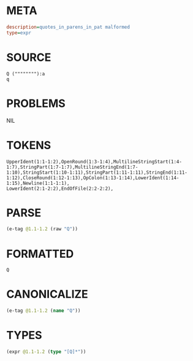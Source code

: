 # META
~~~ini
description=quotes_in_parens_in_pat malformed
type=expr
~~~
# SOURCE
~~~roc
Q (""""""""):a
q
~~~
# PROBLEMS
NIL
# TOKENS
~~~zig
UpperIdent(1:1-1:2),OpenRound(1:3-1:4),MultilineStringStart(1:4-1:7),StringPart(1:7-1:7),MultilineStringEnd(1:7-1:10),StringStart(1:10-1:11),StringPart(1:11-1:11),StringEnd(1:11-1:12),CloseRound(1:12-1:13),OpColon(1:13-1:14),LowerIdent(1:14-1:15),Newline(1:1-1:1),
LowerIdent(2:1-2:2),EndOfFile(2:2-2:2),
~~~
# PARSE
~~~clojure
(e-tag @1.1-1.2 (raw "Q"))
~~~
# FORMATTED
~~~roc
Q
~~~
# CANONICALIZE
~~~clojure
(e-tag @1.1-1.2 (name "Q"))
~~~
# TYPES
~~~clojure
(expr @1.1-1.2 (type "[Q]*"))
~~~
